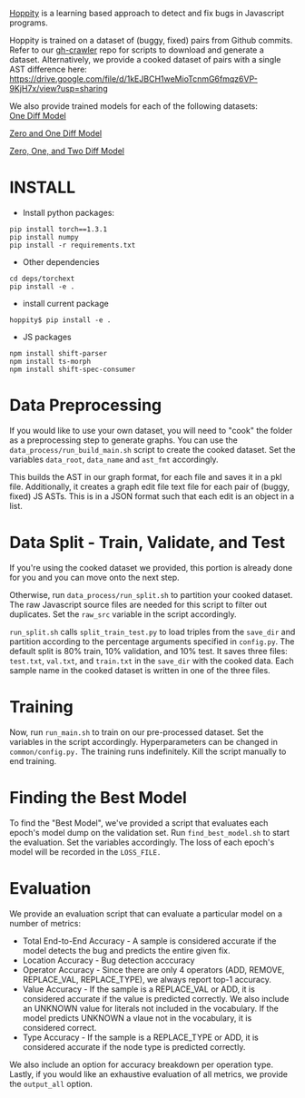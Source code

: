 [Hoppity](https://openreview.net/pdf?id=SJeqs6EFvB) is a learning based approach to detect and fix bugs in Javascript programs. 

Hoppity is trained on a dataset of (buggy, fixed) pairs from Github commits. Refer to our [gh-crawler](https://github.com/AI-nstein/gh-crawler) repo for scripts to download and generate a dataset. Alternatively, we provide a cooked dataset of pairs with a single AST difference here: https://drive.google.com/file/d/1kEJBCH1weMioTcnmG6fmqz6VP-9KjH7x/view?usp=sharing

We also provide trained models for each of the following datasets: <br />
[One Diff Model](https://drive.google.com/file/d/1uULZtgvGz-k_ILMlZW2jPk6QdrQ2q1VN/view?usp=sharing) <br />

[Zero and One Diff Model](https://drive.google.com/file/d/1xAnJwPEd1DzsxHW2Z_SLZikgiUwS6_zW/view?usp=sharing) <br />

[Zero, One, and Two Diff Model](https://drive.google.com/file/d/1z9slfwb2YqC8T71zhWjWFGbNir10A7LA/view?usp=sharing)


# INSTALL

- Install python packages:

```
pip install torch==1.3.1
pip install numpy
pip install -r requirements.txt
```

- Other dependencies

```
cd deps/torchext
pip install -e .
```

- install current package

```
hoppity$ pip install -e .
```

- JS packages

```
npm install shift-parser
npm install ts-morph
npm install shift-spec-consumer
```

# Data Preprocessing

If you would like to use your own dataset, you will need to "cook" the folder as a preprocessing step to generate graphs. 
You can use the `data_process/run_build_main.sh` script to create the cooked dataset. Set the variables `data_root`, `data_name` and `ast_fmt` accordingly. 

This builds the AST in our graph format, for each file and saves it in a pkl file. Additionally, it creates a graph edit file text file for each pair of (buggy, fixed) JS ASTs. This is in a JSON format such that each edit is an object in a list.

# Data Split - Train, Validate, and Test

If you're using the cooked dataset we provided, this portion is already done for you and you can move onto the next step. 

Otherwise, run `data_process/run_split.sh` to partition your cooked dataset. The raw Javascript source files are needed for this script to filter out duplicates. Set the `raw_src` variable in the script accordingly. 

`run_split.sh` calls `split_train_test.py` to load triples from the `save_dir` and partition according to the percentage arguments specified in `config.py`. The default split is 80% train, 10% validation, and 10% test. It saves three files: `test.txt`, `val.txt`, and `train.txt` in the `save_dir` with the cooked data. Each sample name in the cooked dataset is written in one of the three files.

# Training

Now, run `run_main.sh` to train on our pre-processed dataset. Set the variables in the script accordingly. Hyperparameters can be changed in `common/config.py.` The training runs indefinitely. Kill the script manually to end training. 


# Finding the Best Model 

To find the "Best Model", we've provided a script that evaluates each epoch's model dump on the validation set. Run `find_best_model.sh` to start the evaluation. Set the variables accordingly. The loss of each epoch's model will be recorded in the `LOSS_FILE.` 

# Evaluation

We provide an evaluation script that can evaluate a particular model on a number of metrics: 

* Total End-to-End Accuracy - A sample is considered accurate if the model detects the bug and predicts the entire given fix. 
* Location Accuracy - Bug detection acccuracy
* Operator Accuracy - Since there are only 4 operators (ADD, REMOVE, REPLACE_VAL, REPLACE_TYPE), we always report top-1 accuracy. 
* Value Accuracy - If the sample is a REPLACE_VAL or ADD, it is considered accurate if the value is predicted correctly. We also include an UNKNOWN value for literals not included in the vocabulary. If the model predicts UNKNOWN a vlaue not in the vocabulary, it is considered correct. 
* Type Accuracy - If the sample is a REPLACE_TYPE or ADD, it is considered accurate if the node type is predicted correctly.

We also include an option for accuracy breakdown per operation type. Lastly, if you would like an exhaustive evaluation of all metrics, we provide the `output_all` option.
